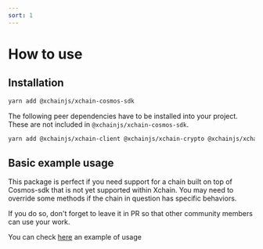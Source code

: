 ```yaml
---
sort: 1
---
```


# How to use

## Installation

```bash
yarn add @xchainjs/xchain-cosmos-sdk
```

The following peer dependencies have to be installed into your project. These are not included in `@xchainjs/xchain-cosmos-sdk`.

```bash
yarn add @xchainjs/xchain-client @xchainjs/xchain-crypto @xchainjs/xchain-util
```

## Basic example usage 

This package is perfect if you need support for a chain built on top of Cosmos-sdk that is not yet supported within Xchain. You may need to override some methods if the chain in question has specific behaviors. 

If you do so, don't forget to leave it in PR so that other community members can use your work.

You can check [here] an example of usage

[here]: https://github.com/xchainjs/xchainjs-lib/blob/master/packages/xchain-kujira/src/client.ts


